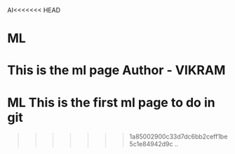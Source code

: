 AI<<<<<<< HEAD
# ML
This is the ml page
Author - VIKRAM
=======
# ML This is the first ml page to do in git
>>>>>>> 1a85002900c33d7dc6bb2ceff1be5c1e84942d9c
..
